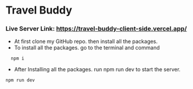 # Travel Buddy

### Live Server Link: https://travel-buddy-client-side.vercel.app/

- At first clone my GitHub repo. then install all the packages.
- To install all the packages. go to the terminal and command

```npm
  npm i
```

- After Installing all the packages. run npm run dev to start the server.

```npm
npm run dev
```
